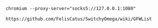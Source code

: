 
    chromium --proxy-server="socks5://127.0.0.1:1080"

    https://github.com/FelisCatus/SwitchyOmega/wiki/GFWList

